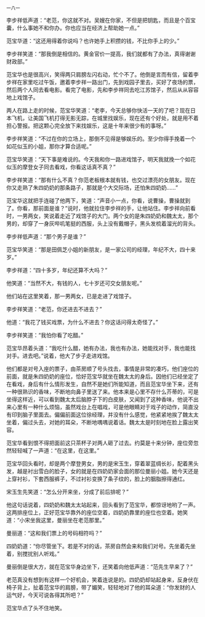     一八一 

   李步祥低声道：“老范，你这就不对。吴嫂在你家，不但是把钥匙，而且是个百宝囊，什么事她不和你办。你也应当在经济上帮助她一点。”

   范宝华道：“这还用得着你说吗？也许她手上积攒的钱，不比你手上的少。”

   李步祥笑道：“那我倒是相信的。黄金官价一提高，我们就都有了办法，真得谢谢财政部。”

   范宝华也是很高兴，笑得两只肩膀左闪右动，忙个不了。他倒是言而有信，留着李步祥在家里吃过午饭，邀着李步祥一路出门，先到戏园子里去，买好了夜场的票，然后两个人同去看电影。看完了电影，先和李步祥同去吃江苏馆子，然后从从容容地上戏馆子。

   两人在路上走的时候，范宝华笑道：“老李，今天总够你快活一天的了吧？现在日本飞机，让美国飞机打得无影无踪，在城里找娱乐，现在还有个好处，就是用不着担心警报。把这颗心完全放下来找娱乐，这是十年来很少有的事呀。”

   李步祥笑道：“不过在你的立场上，那倒不见得是够娱乐的。至少你得手挽着一个如花似玉的小姐，那你才算合适呢。”

   范宝华笑道：“天下事是难说的。今天我和你一路进戏馆子，明天我就挽一个如花似玉的摩登女子同去看戏，你看这话真不真？”

   李步祥笑道：“那有什么不真？你范老板根本就有钱，也交过漂亮的女朋友。现在你又走熟了朱四奶奶的那条路子，那就是个大交际场，还怕朱四奶奶……”

   范宝华这就把手连碰了他两下，笑道：“声音小一点，你看，说曹操，曹操就到了。你看，那前面是谁？”说时，他就拉住李步祥的手，让他站住。李步祥向前看时，一男两女，笑说着走近了戏馆子的大门。两个女的是朱四奶奶和魏太太，那个男的，却穿了一身灰哔叽笔挺的西服，头上没有戴帽子，黑头发梳着溜光的背头。

   李步祥低声道：“那个男子是谁？”

   范宝华笑道：“那是田佩芝小姐的新朋友，是一家公司的经理，年纪不大，四十来岁。”

   李步祥道：“四十多岁，年纪还算不大吗？”

   他笑道：“当然不大，有钱的人，七十岁还可交女朋友呢。”

   他们站在这里笑着，那一男两女，已是走进了戏馆子。

   李步祥笑道：“老范，你还进去不进去？”

   他道：“我花了钱买戏票，为什么不进去？你这话问得太奇怪了。”

   李步祥笑道：“我怕你看了吃醋。”

   范宝华昂着头道：“我吃什么醋，她有办法，我也有办法，她能找对手，我也能找对手。进去吧。”说着，他大了步子走进戏馆。

   他们都是对号入座的票子，由茶房顺了号头找去，事情是非常的凑巧，他们座位的前面，就是朱四奶奶的座位，恰好范宝华就坐在魏太太的身后。因他们已经坐定了在看戏，身后有什么情形发生，自然不是她们所能知道，而且范宝华坐下来，还有一种很熟识的香味，不断地向鼻子里送了来。他本来是心里不存什么芥蒂的，可是坐得这样近，可以看到魏太太后脑脖子下的白皮肤，又闻到了这种香味，他说不出来心里有一种什么烦恼，虽然戏台上在唱戏，可是他眼睛对于戏子的动作，简直没有印到脑子里面去。偏偏前面这位徐经理，并没有什么感觉，他紧紧地挨了魏太太坐着，偏过头去，对她的耳朵，不断地喁喁说着话。魏太太是时刻地在脸上露出笑容。

   范宝华看到恨不得把面前这只茶杯子对两人砸了过去。约莫是十来分钟，座位旁忽然轻轻喊了一声道：“在这里，在这里。”

   范宝华回头看时，却是两个摩登男女，男的是宋玉生，穿着翠蓝绸长衫，配着黑头发，越是衬出雪白的脸子，女的就是在四奶奶家会面的那位曼丽小姐。她今天还是上穿衬衫，下套西服裤子，不过衬衫变换了条子纹的，脸上的胭脂擦得通红。

   宋玉生先笑道：“怎么分开来坐，分成了前后排呢？”

   他这句话说着，四奶奶和魏太太站起来，回头看到了范宝华，都惊讶地哟了一声。这两排座位上，正好范宝华靠外的座位空着，四奶奶靠里的座位也空着。她笑道：“小宋坐我这里，曼丽坐在老范那里。”

   曼丽道：“这和我们票上的号码相符吗？”

   四奶奶道：“你尽管坐下。若是不对的话，茶房自然会来和我们对号。先坐着先坐着，别搅扰别人听戏。”

   曼丽倒是很大方，就在范宝华身边坐下，还笑着向他低声道：“范先生早来了？”

   老范真没有想到有这样一个好机会，笑着连说是的。四奶奶却站起身来，反身伏在椅子背上，扯着范宝华的肩膀，带了媚笑，轻轻地对了他的耳朵道：“你发财的人运气好，今天可说各得其所吧？”

   范宝华点了头不住地笑。

